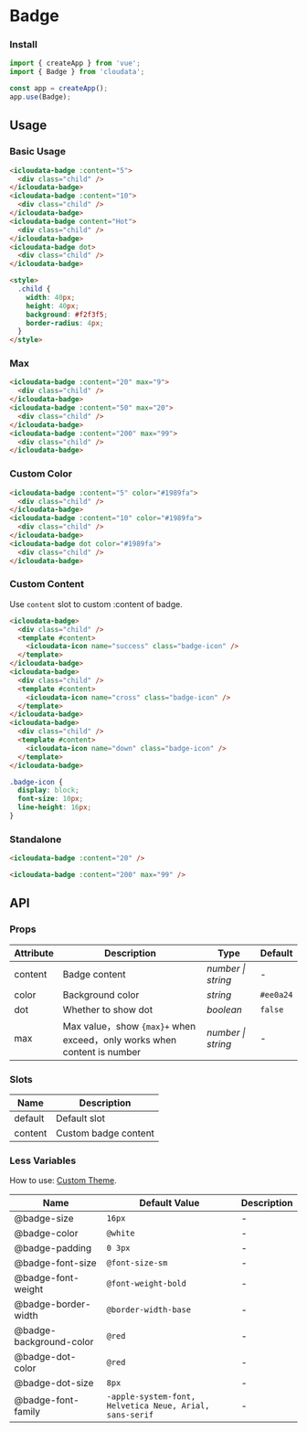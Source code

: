# Badge

### Install

```js
import { createApp } from 'vue';
import { Badge } from 'cloudata';

const app = createApp();
app.use(Badge);
```

## Usage

### Basic Usage

```html
<icloudata-badge :content="5">
  <div class="child" />
</icloudata-badge>
<icloudata-badge :content="10">
  <div class="child" />
</icloudata-badge>
<icloudata-badge content="Hot">
  <div class="child" />
</icloudata-badge>
<icloudata-badge dot>
  <div class="child" />
</icloudata-badge>

<style>
  .child {
    width: 40px;
    height: 40px;
    background: #f2f3f5;
    border-radius: 4px;
  }
</style>
```

### Max

```html
<icloudata-badge :content="20" max="9">
  <div class="child" />
</icloudata-badge>
<icloudata-badge :content="50" max="20">
  <div class="child" />
</icloudata-badge>
<icloudata-badge :content="200" max="99">
  <div class="child" />
</icloudata-badge>
```

### Custom Color

```html
<icloudata-badge :content="5" color="#1989fa">
  <div class="child" />
</icloudata-badge>
<icloudata-badge :content="10" color="#1989fa">
  <div class="child" />
</icloudata-badge>
<icloudata-badge dot color="#1989fa">
  <div class="child" />
</icloudata-badge>
```

### Custom Content

Use `content` slot to custom :content of badge.

```html
<icloudata-badge>
  <div class="child" />
  <template #content>
    <icloudata-icon name="success" class="badge-icon" />
  </template>
</icloudata-badge>
<icloudata-badge>
  <div class="child" />
  <template #content>
    <icloudata-icon name="cross" class="badge-icon" />
  </template>
</icloudata-badge>
<icloudata-badge>
  <div class="child" />
  <template #content>
    <icloudata-icon name="down" class="badge-icon" />
  </template>
</icloudata-badge>
```

```css
.badge-icon {
  display: block;
  font-size: 10px;
  line-height: 16px;
}
```

### Standalone

```html
<icloudata-badge :content="20" />

<icloudata-badge :content="200" max="99" />
```

## API

### Props

| Attribute | Description | Type | Default |
| --- | --- | --- | --- |
| content | Badge content | _number \| string_ | - |
| color | Background color | _string_ | `#ee0a24` |
| dot | Whether to show dot | _boolean_ | `false` |
| max | Max value，show `{max}+` when exceed，only works when content is number | _number \| string_ | - |

### Slots

| Name    | Description          |
| ------- | -------------------- |
| default | Default slot         |
| content | Custom badge content |

### Less Variables

How to use: [Custom Theme](#/en-US/theme).

| Name | Default Value | Description |
| --- | --- | --- |
| @badge-size | `16px` | - |
| @badge-color | `@white` | - |
| @badge-padding | `0 3px` | - |
| @badge-font-size | `@font-size-sm` | - |
| @badge-font-weight | `@font-weight-bold` | - |
| @badge-border-width | `@border-width-base` | - |
| @badge-background-color | `@red` | - |
| @badge-dot-color | `@red` | - |
| @badge-dot-size | `8px` | - |
| @badge-font-family | `-apple-system-font, Helvetica Neue, Arial, sans-serif` | - |
